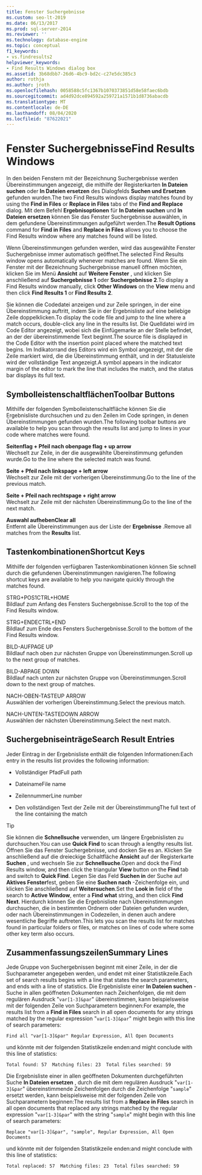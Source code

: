 ```yaml
---
title: Fenster Suchergebnisse
ms.custom: seo-lt-2019
ms.date: 06/13/2017
ms.prod: sql-server-2014
ms.reviewer: ''
ms.technology: database-engine
ms.topic: conceptual
f1_keywords:
- vs.findresults2
helpviewer_keywords:
- Find Results Windows dialog box
ms.assetid: 3b68dbb7-26d6-4bc9-bd2c-c27e5dc385c3
author: rothja
ms.author: jroth
ms.openlocfilehash: 0058588c5fc1367b1070373851d58e58faec6bdb
ms.sourcegitcommit: ad4d92dce894592a259721a1571b1d8736abacdb
ms.translationtype: MT
ms.contentlocale: de-DE
ms.lasthandoff: 08/04/2020
ms.locfileid: "87622021"
---
```

# <a name="find-results-windows"></a><span data-ttu-id="a720d-102">Fenster Suchergebnisse</span><span class="sxs-lookup"><span data-stu-id="a720d-102">Find Results Windows</span></span>
  <span data-ttu-id="a720d-103">In den beiden Fenstern mit der Bezeichnung Suchergebnisse werden Übereinstimmungen angezeigt, die mithilfe der Registerkarten **In Dateien suchen** oder **In Dateien ersetzen** des Dialogfelds **Suchen und Ersetzen** gefunden wurden.</span><span class="sxs-lookup"><span data-stu-id="a720d-103">The two Find Results windows display matches found by using the **Find in Files** or **Replace in Files** tabs of the **Find and Replace** dialog.</span></span> <span data-ttu-id="a720d-104">Mit dem Befehl **Ergebnisoptionen** für **In Dateien suchen** und **In Dateien ersetzen** können Sie das Fenster Suchergebnisse auswählen, in dem gefundene Übereinstimmungen aufgeführt werden.</span><span class="sxs-lookup"><span data-stu-id="a720d-104">The **Result Options** command for **Find in Files** and **Replace in Files** allows you to choose the Find Results window where any matches found will be listed.</span></span>  
  
 <span data-ttu-id="a720d-105">Wenn Übereinstimmungen gefunden werden, wird das ausgewählte Fenster Suchergebnisse immer automatisch geöffnet.</span><span class="sxs-lookup"><span data-stu-id="a720d-105">The selected Find Results window opens automatically whenever matches are found.</span></span> <span data-ttu-id="a720d-106">Wenn Sie ein Fenster mit der Bezeichnung Suchergebnisse manuell öffnen möchten, klicken Sie im Menü **Ansicht** auf **Weitere Fenster** , und klicken Sie anschließend auf **Suchergebnisse 1** oder **Suchergebnisse 2**.</span><span class="sxs-lookup"><span data-stu-id="a720d-106">To display a Find Results window manually, click **Other Windows** on the **View** menu and then click **Find Results 1** or **Find Results 2**.</span></span>  
  
 <span data-ttu-id="a720d-107">Sie können die Codedatei anzeigen und zur Zeile springen, in der eine Übereinstimmung auftritt, indem Sie in der Ergebnisliste auf eine beliebige Zeile doppelklicken.</span><span class="sxs-lookup"><span data-stu-id="a720d-107">To display the code file and jump to the line where a match occurs, double-click any line in the results list.</span></span> <span data-ttu-id="a720d-108">Die Quelldatei wird im Code Editor angezeigt, wobei sich die Einfügemarke an der Stelle befindet, an der der übereinstimmende Text beginnt.</span><span class="sxs-lookup"><span data-stu-id="a720d-108">The source file is displayed in the Code Editor with the insertion point placed where the matched text begins.</span></span> <span data-ttu-id="a720d-109">Im Indikatorrand des Editors wird ein Symbol angezeigt, mit der die Zeile markiert wird, die die Übereinstimmung enthält, und in der Statusleiste wird der vollständige Text angezeigt.</span><span class="sxs-lookup"><span data-stu-id="a720d-109">A symbol appears in the indicator margin of the editor to mark the line that includes the match, and the status bar displays its full text.</span></span>  
  
## <a name="toolbar-buttons"></a><span data-ttu-id="a720d-110">Symbolleistenschaltflächen</span><span class="sxs-lookup"><span data-stu-id="a720d-110">Toolbar Buttons</span></span>  
 <span data-ttu-id="a720d-111">Mithilfe der folgenden Symbolleistenschaltfläche können Sie die Ergebnisliste durchsuchen und zu den Zeilen im Code springen, in denen Übereinstimmungen gefunden wurden.</span><span class="sxs-lookup"><span data-stu-id="a720d-111">The following toolbar buttons are available to help you scan through the results list and jump to lines in your code where matches were found.</span></span>  
  
 <span data-ttu-id="a720d-112">**Seitenflag + Pfeil nach oben**</span><span class="sxs-lookup"><span data-stu-id="a720d-112">**page flag + up arrow**</span></span>  
 <span data-ttu-id="a720d-113">Wechselt zur Zeile, in der die ausgewählte Übereinstimmung gefunden wurde.</span><span class="sxs-lookup"><span data-stu-id="a720d-113">Go to the line where the selected match was found.</span></span>  
  
 <span data-ttu-id="a720d-114">**Seite + Pfeil nach links**</span><span class="sxs-lookup"><span data-stu-id="a720d-114">**page + left arrow**</span></span>  
 <span data-ttu-id="a720d-115">Wechselt zur Zeile mit der vorherigen Übereinstimmung.</span><span class="sxs-lookup"><span data-stu-id="a720d-115">Go to the line of the previous match.</span></span>  
  
 <span data-ttu-id="a720d-116">**Seite + Pfeil nach rechts**</span><span class="sxs-lookup"><span data-stu-id="a720d-116">**page + right arrow**</span></span>  
 <span data-ttu-id="a720d-117">Wechselt zur Zeile mit der nächsten Übereinstimmung.</span><span class="sxs-lookup"><span data-stu-id="a720d-117">Go to the line of the next match.</span></span>  
  
 <span data-ttu-id="a720d-118">**Auswahl aufheben**</span><span class="sxs-lookup"><span data-stu-id="a720d-118">**Clear all**</span></span>  
 <span data-ttu-id="a720d-119">Entfernt alle Übereinstimmungen aus der Liste der **Ergebnisse** .</span><span class="sxs-lookup"><span data-stu-id="a720d-119">Remove all matches from the **Results** list.</span></span>  
  
## <a name="shortcut-keys"></a><span data-ttu-id="a720d-120">Tastenkombinationen</span><span class="sxs-lookup"><span data-stu-id="a720d-120">Shortcut Keys</span></span>  
 <span data-ttu-id="a720d-121">Mithilfe der folgenden verfügbaren Tastenkombinationen können Sie schnell durch die gefundenen Übereinstimmungen navigieren.</span><span class="sxs-lookup"><span data-stu-id="a720d-121">The following shortcut keys are available to help you navigate quickly through the matches found.</span></span>  
  
 <span data-ttu-id="a720d-122">STRG+POS1</span><span class="sxs-lookup"><span data-stu-id="a720d-122">CTRL+HOME</span></span>  
 <span data-ttu-id="a720d-123">Bildlauf zum Anfang des Fensters Suchergebnisse.</span><span class="sxs-lookup"><span data-stu-id="a720d-123">Scroll to the top of the Find Results window.</span></span>  
  
 <span data-ttu-id="a720d-124">STRG+ENDE</span><span class="sxs-lookup"><span data-stu-id="a720d-124">CTRL+END</span></span>  
 <span data-ttu-id="a720d-125">Bildlauf zum Ende des Fensters Suchergebnisse.</span><span class="sxs-lookup"><span data-stu-id="a720d-125">Scroll to the bottom of the Find Results window.</span></span>  
  
 <span data-ttu-id="a720d-126">BILD-AUF</span><span class="sxs-lookup"><span data-stu-id="a720d-126">PAGE UP</span></span>  
 <span data-ttu-id="a720d-127">Bildlauf nach oben zur nächsten Gruppe von Übereinstimmungen.</span><span class="sxs-lookup"><span data-stu-id="a720d-127">Scroll up to the next group of matches.</span></span>  
  
 <span data-ttu-id="a720d-128">BILD-AB</span><span class="sxs-lookup"><span data-stu-id="a720d-128">PAGE DOWN</span></span>  
 <span data-ttu-id="a720d-129">Bildlauf nach unten zur nächsten Gruppe von Übereinstimmungen.</span><span class="sxs-lookup"><span data-stu-id="a720d-129">Scroll down to the next group of matches.</span></span>  
  
 <span data-ttu-id="a720d-130">NACH-OBEN-TASTE</span><span class="sxs-lookup"><span data-stu-id="a720d-130">UP ARROW</span></span>  
 <span data-ttu-id="a720d-131">Auswählen der vorherigen Übereinstimmung.</span><span class="sxs-lookup"><span data-stu-id="a720d-131">Select the previous match.</span></span>  
  
 <span data-ttu-id="a720d-132">NACH-UNTEN-TASTE</span><span class="sxs-lookup"><span data-stu-id="a720d-132">DOWN ARROW</span></span>  
 <span data-ttu-id="a720d-133">Auswählen der nächsten Übereinstimmung.</span><span class="sxs-lookup"><span data-stu-id="a720d-133">Select the next match.</span></span>  
  
## <a name="search-result-entries"></a><span data-ttu-id="a720d-134">Suchergebniseinträge</span><span class="sxs-lookup"><span data-stu-id="a720d-134">Search Result Entries</span></span>  
 <span data-ttu-id="a720d-135">Jeder Eintrag in der Ergebnisliste enthält die folgenden Informationen:</span><span class="sxs-lookup"><span data-stu-id="a720d-135">Each entry in the results list provides the following information:</span></span>  
  
-   <span data-ttu-id="a720d-136">Vollständiger Pfad</span><span class="sxs-lookup"><span data-stu-id="a720d-136">Full path</span></span>  
  
-   <span data-ttu-id="a720d-137">Dateiname</span><span class="sxs-lookup"><span data-stu-id="a720d-137">File name</span></span>  
  
-   <span data-ttu-id="a720d-138">Zeilennummer</span><span class="sxs-lookup"><span data-stu-id="a720d-138">Line number</span></span>  
  
-   <span data-ttu-id="a720d-139">Den vollständigen Text der Zeile mit der Übereinstimmung</span><span class="sxs-lookup"><span data-stu-id="a720d-139">The full text of the line containing the match</span></span>  
  
> [!TIP]  
>  <span data-ttu-id="a720d-140">Sie können die **Schnellsuche** verwenden, um längere Ergebnislisten zu durchsuchen.</span><span class="sxs-lookup"><span data-stu-id="a720d-140">You can use **Quick Find** to scan through a lengthy results list.</span></span> <span data-ttu-id="a720d-141">Öffnen Sie das Fenster Suchergebnisse, und docken Sie es an. Klicken Sie anschließend auf die dreieckige Schaltfläche **Ansicht** auf der Registerkarte **Suchen** , und wechseln Sie zur **Schnellsuche**.</span><span class="sxs-lookup"><span data-stu-id="a720d-141">Open and dock the Find Results window, and then click the triangular **View** button on the **Find** tab and switch to **Quick Find**.</span></span> <span data-ttu-id="a720d-142">Legen Sie das Feld **Suchen in** der Suche auf **Aktives Fenster**fest, geben Sie eine **Suchen nach** -Zeichenfolge ein, und klicken Sie anschließend auf **Weitersuchen**.</span><span class="sxs-lookup"><span data-stu-id="a720d-142">Set the **Look in** field of the search to **Active Window**, enter a **Find what** string, and then click **Find Next**.</span></span> <span data-ttu-id="a720d-143">Hierdurch können Sie die Ergebnisliste nach Übereinstimmungen durchsuchen, die in bestimmten Ordnern oder Dateien gefunden wurden, oder nach Übereinstimmungen in Codezeilen, in denen auch andere wesentliche Begriffe auftreten.</span><span class="sxs-lookup"><span data-stu-id="a720d-143">This lets you scan the results list for matches found in particular folders or files, or matches on lines of code where some other key term also occurs.</span></span>  
  
## <a name="summary-lines"></a><span data-ttu-id="a720d-144">Zusammenfassungszeilen</span><span class="sxs-lookup"><span data-stu-id="a720d-144">Summary Lines</span></span>  
 <span data-ttu-id="a720d-145">Jede Gruppe von Suchergebnissen beginnt mit einer Zeile, in der die Suchparameter angegeben werden, und endet mit einer Statistikzeile.</span><span class="sxs-lookup"><span data-stu-id="a720d-145">Each set of search results begins with a line that states the search parameters, and ends with a line of statistics.</span></span> <span data-ttu-id="a720d-146">Die Ergebnisliste einer **In Dateien suchen** -Suche in allen geöffneten Dokumenten nach Zeichenfolgen, die mit dem regulären Ausdruck "`var[1-3]&par`" übereinstimmen, kann beispielsweise mit der folgenden Zeile von Suchparametern beginnen:</span><span class="sxs-lookup"><span data-stu-id="a720d-146">For example, the results list from a **Find in Files** search in all open documents for any strings matched by the regular expression "`var[1-3]&par`" might begin with this line of search parameters:</span></span>  
  
 `Find all "var[1-3]&par" Regular Expression, All Open Documents`  
  
 <span data-ttu-id="a720d-147">und könnte mit der folgenden Statistikzeile enden:</span><span class="sxs-lookup"><span data-stu-id="a720d-147">and might conclude with this line of statistics:</span></span>  
  
 `Total found: 57  Matching files: 23  Total files searched: 59`  
  
 <span data-ttu-id="a720d-148">Die Ergebnisliste einer in allen geöffneten Dokumenten durchgeführten Suche **In Dateien ersetzen** , durch die mit dem regulären Ausdruck "`var[1-3]&par`" übereinstimmende Zeichenfolgen durch die Zeichenfolge "`sample`" ersetzt werden, kann beispielsweise mit der folgenden Zeile von Suchparametern beginnen:</span><span class="sxs-lookup"><span data-stu-id="a720d-148">The results list from a **Replace in Files** search in all open documents that replaced any strings matched by the regular expression "`var[1-3]&par`" with the string "`sample`" might begin with this line of search parameters:</span></span>  
  
 `Replace "var[1-3]&par", "sample", Regular Expression, All Open Documents`  
  
 <span data-ttu-id="a720d-149">und könnte mit der folgenden Statistikzeile enden:</span><span class="sxs-lookup"><span data-stu-id="a720d-149">and might conclude with this line of statistics:</span></span>  
  
 `Total replaced: 57  Matching files: 23  Total files searched: 59`  
